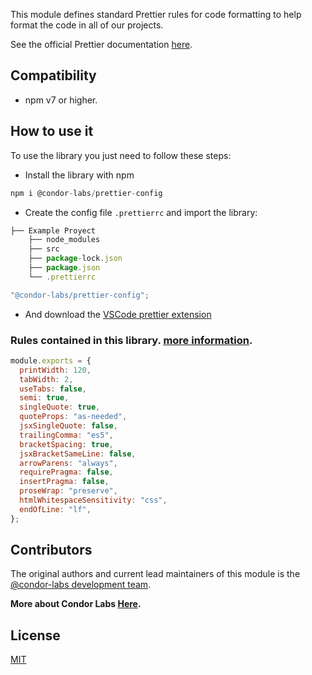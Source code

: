 This module defines standard Prettier rules for code formatting to help format the code in all of our projects.

See the official Prettier documentation [here](https://prettier.io).

## Compatibility

- npm v7 or higher.

## How to use it
To use the library you just need to follow these steps:

- Install the library with npm
```js
npm i @condor-labs/prettier-config
```
- Create the config file `.prettierrc` and import the library:
```js
├── Example Proyect
    ├── node_modules
    ├── src
    ├── package-lock.json
    ├── package.json
    └── .prettierrc
```
```js
"@condor-labs/prettier-config";
```
- And download the [VSCode prettier extension](https://marketplace.visualstudio.com/items?itemName=esbenp.prettier-vscode)

### Rules contained in this library. [more information](https://prettier.io/docs/en/options.html).
```js
module.exports = {
  printWidth: 120,
  tabWidth: 2,
  useTabs: false,
  semi: true,
  singleQuote: true,
  quoteProps: "as-needed",
  jsxSingleQuote: false,
  trailingComma: "es5",
  bracketSpacing: true,
  jsxBracketSameLine: false,
  arrowParens: "always",
  requirePragma: false,
  insertPragma: false,
  proseWrap: "preserve",
  htmlWhitespaceSensitivity: "css",
  endOfLine: "lf",
};
```

## Contributors

The original authors and current lead maintainers of this module is the [@condor-labs development team](https://condorlabs.io/team).

**More about Condor Labs [Here](https://condorlabs.io/about).**

## License

[MIT](LICENSE)
